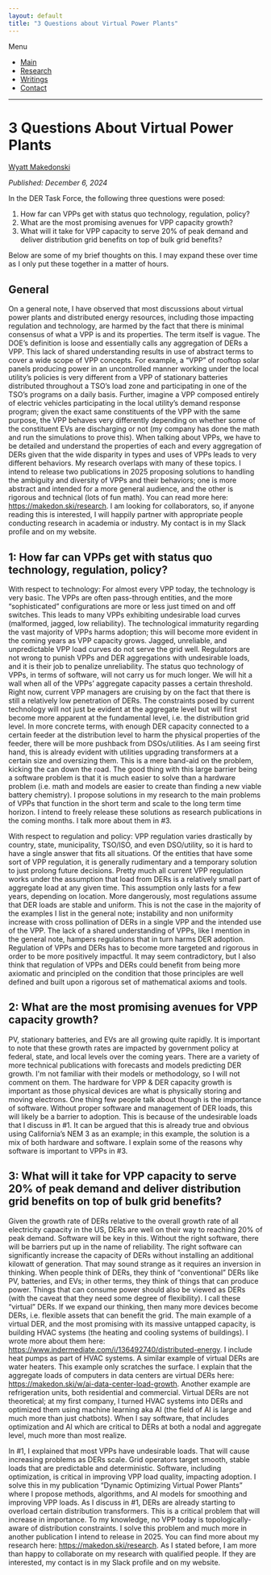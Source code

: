 ```yaml
---
layout: default
title: "3 Questions about Virtual Power Plants"
---
```


Menu
* [Main](https://makedon.ski/)
* [Research](https://makedon.ski/research)
* [Writings](https://makedon.ski/writings)
* [Contact](https://makedon.ski/contact)

---

# 3 Questions About Virtual Power Plants
[Wyatt Makedonski](https://makedon.ski/)

*Published: December 6, 2024*

In the DER Task Force, the following three questions were posed:
1. How far can VPPs get with status quo technology, regulation, policy?
2. What are the most promising avenues for VPP capacity growth?
3. What will it take for VPP capacity to serve 20% of peak demand and deliver distribution grid benefits on top of bulk grid benefits?

Below are some of my brief thoughts on this. I may expand these over time as I only put these together in a matter of hours.

## General
On a general note, I have observed that most discussions about virtual power plants and distributed energy resources, including those impacting regulation and technology, are harmed by the fact that there is minimal consensus of what a VPP is and its properties. The term itself is vague. The DOE’s definition is loose and essentially calls any aggregation of DERs a VPP. This lack of shared understanding results in use of abstract terms to cover a wide scope of VPP concepts. For example, a “VPP” of rooftop solar panels producing power in an uncontrolled manner working under the local utility’s policies is very different from a VPP of stationary batteries distributed throughout a TSO’s load zone and participating in one of the TSO’s programs on a daily basis. Further, imagine a VPP composed entirely of electric vehicles participating in the local utility’s demand response program; given the exact same constituents of the VPP with the same purpose, the VPP behaves very differently depending on whether some of the constituent EVs are discharging or not (my company has done the math and run the simulations to prove this). When talking about VPPs, we have to be detailed and understand the properties of each and every aggregation of DERs given that the wide disparity in types and uses of VPPs leads to very different behaviors. My research overlaps with many of these topics. I intend to release two publications in 2025 proposing solutions to handling the ambiguity and diversity of VPPs and their behaviors; one is more abstract and intended for a more general audience, and the other is rigorous and technical (lots of fun math). You can read more here: https://makedon.ski/research. I am looking for collaborators, so, if anyone reading this is interested, I will happily partner with appropriate people conducting research in academia or industry. My contact is in my Slack profile and on my website.

## 1: How far can VPPs get with status quo technology, regulation, policy?
With respect to technology: For almost every VPP today, the technology is very basic. The VPPs are often pass-through entities, and the more “sophisticated” configurations are more or less just timed on and off switches. This leads to many VPPs exhibiting undesirable load curves (malformed, jagged, low reliability). The technological immaturity regarding the vast majority of VPPs harms adoption; this will become more evident in the coming years as VPP capacity grows. Jagged, unreliable, and unpredictable VPP load curves do not serve the grid well. Regulators are not wrong to punish VPPs and DER aggregations with undesirable loads, and it is their job to penalize unreliability. The status quo technology of VPPs, in terms of software, will not carry us for much longer. We will hit a wall when all of the VPPs’ aggregate capacity passes a certain threshold. Right now, current VPP managers are cruising by on the fact that there is still a relatively low penetration of DERs. The constraints posed by current technology will not just be evident at the aggregate level but will first become more apparent at the fundamental level, i.e. the distribution grid level. In more concrete terms, with enough DER capacity connected to a certain feeder at the distribution level to harm the physical properties of the feeder, there will be more pushback from DSOs/utilities. As I am seeing first hand, this is already evident with utilities upgrading transformers at a certain size and oversizing them. This is a mere band-aid on the problem, kicking the can down the road. The good thing with this large barrier being a software problem is that it is much easier to solve than a hardware problem (i.e. math and models are easier to create than finding a new viable battery chemistry). I propose solutions in my research to the main problems of VPPs that function in the short term and scale to the long term time horizon. I intend to freely release these solutions as research publications in the coming months. I talk more about them in #3.

With respect to regulation and policy: VPP regulation varies drastically by country, state, municipality, TSO/ISO, and even DSO/utility, so it is hard to have a single answer that fits all situations. Of the entities that have some sort of VPP regulation, it is generally rudimentary and a temporary solution to just prolong future decisions. Pretty much all current VPP regulation works under the assumption that load from DERs is a relatively small part of aggregate load at any given time. This assumption only lasts for a few years, depending on location. More dangerously, most regulations assume that DER loads are stable and uniform. This is not the case in the majority of the examples I list in the general note; instability and non uniformity increase with cross pollination of DERs in a single VPP and the intended use of the VPP. The lack of a shared understanding of VPPs, like I mention in the general note, hampers regulations that in turn harms DER adoption. Regulation of VPPs and DERs has to become more targeted and rigorous in order to be more positively impactful. It may seem contradictory, but I also think that regulation of VPPs and DERs could benefit from being more axiomatic and principled on the condition that those principles are well defined and built upon a rigorous set of mathematical axioms and tools.

## 2: What are the most promising avenues for VPP capacity growth?
PV, stationary batteries, and EVs are all growing quite rapidly. It is important to note that these growth rates are impacted by government policy at federal, state, and local levels over the coming years. There are a variety of more technical publications with forecasts and models predicting DER growth. I'm not familiar with their models or methodology, so I will not comment on them. The hardware for VPP & DER capacity growth is important as those physical devices are what is physically storing and moving electrons. One thing few people talk about though is the importance of software. Without proper software and management of DER loads, this will likely be a barrier to adoption. This is because of the undesirable loads that I discuss in #1. It can be argued that this is already true and obvious using California’s NEM 3 as an example; in this example, the solution is a mix of both hardware and software. I explain some of the reasons why software is important to VPPs in #3.

## 3: What will it take for VPP capacity to serve 20% of peak demand and deliver distribution grid benefits on top of bulk grid benefits?
Given the growth rate of DERs relative to the overall growth rate of all electricity capacity in the US, DERs are well on their way to reaching 20% of peak demand. Software will be key in this. Without the right software, there will be barriers put up in the name of reliability. The right software can significantly increase the capacity of DERs without installing an additional kilowatt of generation. That may sound strange as it requires an inversion in thinking. When people think of DERs, they think of “conventional” DERs like PV, batteries, and EVs; in other terms, they think of things that can produce power. Things that can consume power should also be viewed as DERs (with the caveat that they need some degree of flexibility). I call these “virtual” DERs. If we expand our thinking, then many more devices become DERs, i.e. flexible assets that can benefit the grid. The main example of a virtual DER, and the most promising with its massive untapped capacity, is building HVAC systems (the heating and cooling systems of buildings). I wrote more about them here: https://www.indermediate.com/i/136492740/distributed-energy. I include heat pumps as part of HVAC systems. A similar example of virtual DERs are water heaters. This example only scratches the surface. I explain that the aggregate loads of computers in data centers are virtual DERs here: https://makedon.ski/w/ai-data-center-load-growth. Another example are refrigeration units, both residential and commercial. Virtual DERs are not theoretical; at my first company, I turned HVAC systems into DERs and optimized them using machine learning aka AI (the field of AI is large and much more than just chatbots). When I say software, that includes optimization and AI which are critical to DERs at both a nodal and aggregate level, much more than most realize.

In #1, I explained that most VPPs have undesirable loads. That will cause increasing problems as DERs scale. Grid operators target smooth, stable loads that are predictable and deterministic. Software, including optimization, is critical in improving VPP load quality, impacting adoption. I solve this in my publication “Dynamic Optimizing Virtual Power Plants” where I propose methods, algorithms, and AI models for smoothing and improving VPP loads. As I discuss in #1, DERs are already starting to overload certain distribution transformers. This is a critical problem that will increase in importance. To my knowledge, no VPP today is topologically-aware of distribution constraints. I solve this problem and much more in another publication I intend to release in 2025. You can find more about my research here: https://makedon.ski/research. As I stated before, I am more than happy to collaborate on my research with qualified people. If they are interested, my contact is in my Slack profile and on my website.
